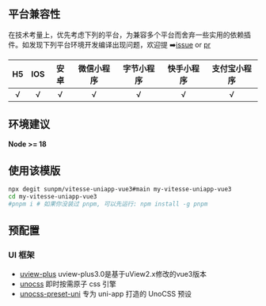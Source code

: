 
## 平台兼容性
在技术考量上，优先考虑下列的平台，为兼容多个平台而舍弃一些实用的依赖插件。如发现下列平台环境开发编译出现问题，欢迎提 ➡️[issue](https://github.com/sunpm/vitesse-uniapp-vue3/issues/new) or [pr]([https://github.com/sunpm/vitesse-uniapp-vue3/issues/new](https://github.com/sunpm/vitesse-uniapp-vue3/pulls))

| H5 | IOS  | 安卓 | 微信小程序 | 字节小程序 | 快手小程序 | 支付宝小程序 |
|:--:| :--: | :--: | :--------: | :--------: | :--------: | :----------: |
| √  |  √   |  √   |     √      |     √      |     √      |      √       |

## 环境建议
**Node >= 18**

[//]: # (**pnpm 8**)

## 使用该模版
```sh
npx degit sunpm/vitesse-uniapp-vue3#main my-vitesse-uniapp-vue3
cd my-vitesse-uniapp-vue3
#pnpm i # 如果你没装过 pnpm, 可以先运行: npm install -g pnpm
```

## 预配置

### UI 框架
- [uview-plus](https://uiadmin.net/uview-plus) uview-plus3.0是基于uView2.x修改的vue3版本
- [unocss](https://github.com/unocss/unocss) 即时按需原子 css 引擎
- [unocss-preset-uni](https://github.com/uni-helper/unocss-preset-uni) 专为 uni-app 打造的 UnoCSS 预设
